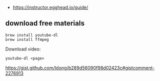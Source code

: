 - https://instructor.egghead.io/guide/

## download free materials

```
brew install youtube-dl
brew install ffmpeg
```

Download video:

`youtube-dl <page>`

https://gist.github.com/ldong/b289d56090f98d02423c#gistcomment-2276913